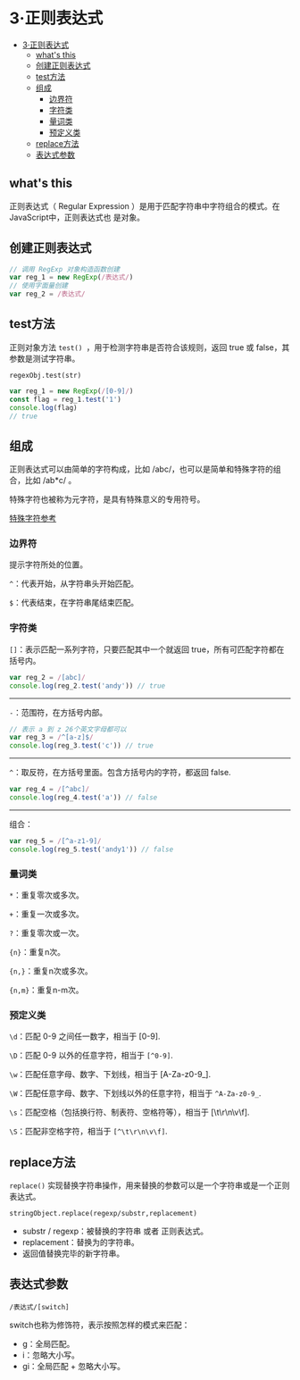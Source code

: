 # 3·正则表达式

- [3·正则表达式](#3正则表达式)
  - [what's this](#whats-this)
  - [创建正则表达式](#创建正则表达式)
  - [test方法](#test方法)
  - [组成](#组成)
    - [边界符](#边界符)
    - [字符类](#字符类)
    - [量词类](#量词类)
    - [预定义类](#预定义类)
  - [replace方法](#replace方法)
  - [表达式参数](#表达式参数)


## what's this

正则表达式（ Regular Expression ）是用于匹配字符串中字符组合的模式。在 JavaScript中，正则表达式也 是对象。

## 创建正则表达式

```js
// 调用 RegExp 对象构造函数创建
var reg_1 = new RegExp(/表达式/)
// 使用字面量创建
var reg_2 = /表达式/
```

## test方法

正则对象方法 `test() `，用于检测字符串是否符合该规则，返回 true 或 false，其参数是测试字符串。

`regexObj.test(str)`

```js
var reg_1 = new RegExp(/[0-9]/)
const flag = reg_1.test('1')
console.log(flag)
// true
```

## 组成

正则表达式可以由简单的字符构成，比如 /abc/，也可以是简单和特殊字符的组合，比如 /ab*c/ 。

特殊字符也被称为元字符，是具有特殊意义的专用符号。

[特殊字符参考](https://developer.mozilla.org/zh-CN/docs/Web/JavaScript/Guide/Regular_Expressions)

### 边界符

提示字符所处的位置。

`^`：代表开始，从字符串头开始匹配。

`$`：代表结束，在字符串尾结束匹配。

### 字符类

`[]`：表示匹配一系列字符，只要匹配其中一个就返回 true，所有可匹配字符都在括号内。

```js
var reg_2 = /[abc]/
console.log(reg_2.test('andy')) // true
```

---

`-`：范围符，在方括号内部。

```js
// 表示 a 到 z 26个英文字母都可以
var reg_3 = /^[a-z]$/
console.log(reg_3.test('c')) // true
```

---

`^`：取反符，在方括号里面。包含方括号内的字符，都返回 false.

```js
var reg_4 = /[^abc]/
console.log(reg_4.test('a')) // false
```

---

组合：

```js
var reg_5 = /[^a-z1-9]/
console.log(reg_5.test('andy1')) // false
```

### 量词类

`*`：重复零次或多次。

`+`：重复一次或多次。

`?`：重复零次或一次。

`{n}`：重复n次。

`{n,}`：重复n次或多次。

`{n,m}`：重复n-m次。

### 预定义类

`\d`：匹配 0-9 之间任一数字，相当于 [0-9].

`\D`：匹配 0-9 以外的任意字符，相当于 `[^0-9]`.

`\w`：匹配任意字母、数字、下划线，相当于 [A-Za-z0-9_].

`\W`：匹配任意字母、数字、下划线以外的任意字符，相当于 `^A-Za-z0-9_`.

`\s`：匹配空格（包括换行符、制表符、空格符等），相当于 [\t\r\n\v\f].

`\S`：匹配非空格字符，相当于 `[^\t\r\n\v\f]`.

## replace方法

`replace()` 实现替换字符串操作，用来替换的参数可以是一个字符串或是一个正则表达式。

`stringObject.replace(regexp/substr,replacement)`

- substr / regexp：被替换的字符串 或者 正则表达式。
- replacement：替换为的字符串。
- 返回值替换完毕的新字符串。

## 表达式参数

`/表达式/[switch]`

switch也称为修饰符，表示按照怎样的模式来匹配：

- g：全局匹配。
- i：忽略大小写。
- gi：全局匹配 + 忽略大小写。